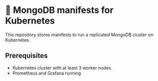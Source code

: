 # 🍃 MongoDB manifests for Kubernetes

This repository stores manifests to run a replicated MongoDB cluster on
Kubernetes. 

## Prerequisites
- Kubernetes cluster with at least 3 worker nodes.
- Prometheus and Grafana running
